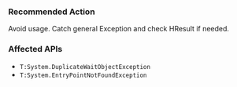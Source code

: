 ### Recommended Action
Avoid usage.  Catch general Exception and check HResult if needed.

### Affected APIs
* `T:System.DuplicateWaitObjectException`
* `T:System.EntryPointNotFoundException`
